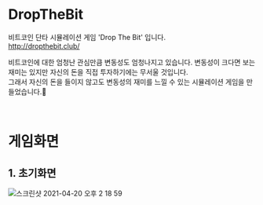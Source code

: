 # DropTheBit
비트코인 단타 시뮬레이션 게임 'Drop The Bit' 입니다.<br>
http://dropthebit.club/

비트코인에 대한 엄청난 관심만큼 변동성도 엄청나지고 있습니다.
변동성이 크다면 보는 재미는 있지만 자신의 돈을 직접 투자하기에는 무서울 것입니다.<br>
그래서 자신의 돈을 들이지 않고도 변동성의 재미를 느낄 수 있는 시뮬레이션 게임을 만들었습니다.🤩

<br>

# 게임화면
## 1. 초기화면
![스크린샷 2021-04-20 오후 2 18 59](https://user-images.githubusercontent.com/72585287/115341405-8838bd00-a1e3-11eb-948d-478970aae95d.png)



